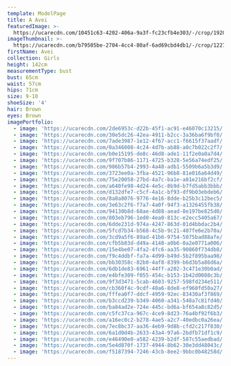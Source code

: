 ```yaml
---
template: ModelPage
title: A Avei
featuredImage: >-
  https://ucarecdn.com/10451c63-4202-406a-9a3f-fc23cfb4e303/-/crop/1920x768/0,0/-/preview/
imageThumbnail: >-
  https://ucarecdn.com/b79505be-2704-4cc4-80af-6ad69cbd4db1/-/crop/1227x1366/534,35/-/preview/
firstName: Avei
collection: Girls
height: 142cm
measurementType: bust
bust: 65cm
waist: 57cm
hips: 71cm
size: 9-10
shoeSize: '4'
hair: Brown
eyes: Brown
imagePortfolio:
  - image: 'https://ucarecdn.com/2de6953c-d22b-45f1-ac91-e46070c13215/'
  - image: 'https://ucarecdn.com/30e5dc26-42ea-4911-b2cc-3a36ba6f9bf0/'
  - image: 'https://ucarecdn.com/7ade3987-1e12-4f67-acc1-f6615f37aadf/'
  - image: 'https://ucarecdn.com/0a346008-4c24-4d7b-ab88-a0c7b022c2f7/'
  - image: 'https://ucarecdn.com/b0e15195-de8c-46d8-ade1-11f2e0a0a7d4/'
  - image: 'https://ucarecdn.com/9f707b86-1171-4725-b328-5e56a74edf25/'
  - image: 'https://ucarecdn.com/986b57b4-2993-4a48-adb1-5509b6a5b3d9/'
  - image: 'https://ucarecdn.com/3723ee0a-3fba-4521-96b8-81e016a64d49/'
  - image: 'https://ucarecdn.com/75e20058-27bd-4a7c-ba1e-a81e216bf2cf/'
  - image: 'https://ucarecdn.com/a640fe98-4d24-4e5c-8b9d-b7fd5abb3bbb/'
  - image: 'https://ucarecdn.com/d132dfe7-c5cf-4a1c-bf93-df9b03ebdeb6/'
  - image: 'https://ucarecdn.com/8a8a8076-9776-4e16-8dde-b25b3c12bec5/'
  - image: 'https://ucarecdn.com/3e63c2f6-f7a7-4a0f-94f3-a1326455fb38/'
  - image: 'https://ucarecdn.com/94130b8d-68ae-4d88-aead-8e197be825d0/'
  - image: 'https://ucarecdn.com/803eb796-1ed0-4ea0-813c-e2ecc5405a67/'
  - image: 'https://ucarecdn.com/6dde231d-974a-4247-863d-01d4bbdac2b4/'
  - image: 'https://ucarecdn.com/5fcd7b34-b568-4c5b-9c21-407fe6e2b70a/'
  - image: 'https://ucarecdn.com/3cd9a5f6-89ad-41b6-9754-5075bad88afe/'
  - image: 'https://ucarecdn.com/cfb5b83d-d49a-4148-a0b6-0a2e0771a006/'
  - image: 'https://ucarecdn.com/15e4be07-4fa2-4fc6-aa35-90860f734db8/'
  - image: 'https://ucarecdn.com/f9c4ddbf-fa7a-4d99-b49d-5b2f895baa98/'
  - image: 'https://ucarecdn.com/bb30358c-82b0-4af8-8399-b6d3b5a86d6a/'
  - image: 'https://ucarecdn.com/6db1de83-6961-44ff-a202-3c471e30b0ad/'
  - image: 'https://ucarecdn.com/e4bfe309-f055-454c-b153-1b42d0088c3b/'
  - image: 'https://ucarecdn.com/9f3d3471-5cab-4603-9257-598fd234e511/'
  - image: 'https://ucarecdn.com/cb360f4c-9cdf-40a6-8de8-ef960fd50a27/'
  - image: 'https://ucarecdn.com/fffea0f7-ddcf-4959-92ec-83430af3f869/'
  - image: 'https://ucarecdn.com/b3ccd239-b349-4060-a341-548a7c81fd40/'
  - image: 'https://ucarecdn.com/ba84ad2e-724e-445c-bd6a-bf654a8c82d5/'
  - image: 'https://ucarecdn.com/c5fc37ca-967c-4ce9-8d23-76a4bf92f6b3/'
  - image: 'https://ucarecdn.com/a16ec0c2-b278-4ae5-a2c7-40edbc0a26ea/'
  - image: 'https://ucarecdn.com/7ec8bc37-aa36-4eb9-9d8b-cfd2c217f830/'
  - image: 'https://ucarecdn.com/6a1d0d4b-2633-43a4-97a6-2bdfb71df1c9/'
  - image: 'https://ucarecdn.com/e46490e0-a582-4239-b2df-587c55aedbad/'
  - image: 'https://ucarecdn.com/5e4d870f-1737-4944-8b62-30e3dd48043c/'
  - image: 'https://ucarecdn.com/f5187394-7246-43cb-8ee2-9bbc0b48258d/'
---
```


